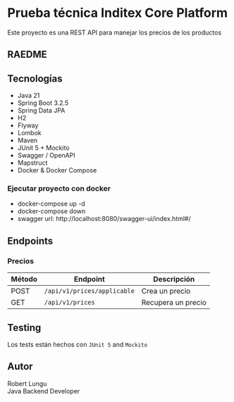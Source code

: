 # Prueba técnica Inditex Core Platform

Este proyecto es una REST API para manejar los precios de los productos

## RAEDME

## Tecnologías

- Java 21
- Spring Boot 3.2.5
- Spring Data JPA
- H2
- Flyway
- Lombok
- Maven
- JUnit 5 + Mockito
- Swagger / OpenAPI
- Mapstruct
- Docker & Docker Compose

### Ejecutar proyecto con docker

- docker-compose up -d
- docker-compose down
- swagger url: http://localhost:8080/swagger-ui/index.html#/

## Endpoints

### **Precios**

| Método | Endpoint                    | Descripción        |
|--------|-----------------------------|--------------------|
| POST   | `/api/v1/prices/applicable` | Crea un precio     |
| GET    | `/api/v1/prices`            | Recupera un precio |

## Testing

Los tests están hechos con `JUnit 5` and `Mockito`

## Autor

Robert Lungu  
Java Backend Developer
